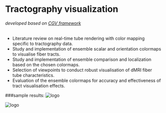 # Tractography visualization

###### developed based on [CGV framework](https://wwwpub.zih.tu-dresden.de/~gumhold/cgv/html/index.html)<br/>
* Literature review on real-time tube rendering with color mapping specific to tractography data.<br/>
* Study and implementation of ensemble scalar and orientation colormaps to visualise fiber tracts.<br/>
* Study and implementation of ensemble comparison and localization based on the chosen colormaps.<br/>
* Selection of viewpoints to conduct robust visualisation of dMRI fiber tube characteristics.<br/>
* Evaluation of the ensemble colormaps for accuracy and effectiveness of tract visualisation effects.<br/>


###sample results:
![logo](https://github.com/susuhu/fiber_viewer/blob/master/report/figures/8.png) <br/>

![logo](https://github.com/susuhu/fiber_viewer/blob/master/report/figures/7.png)
